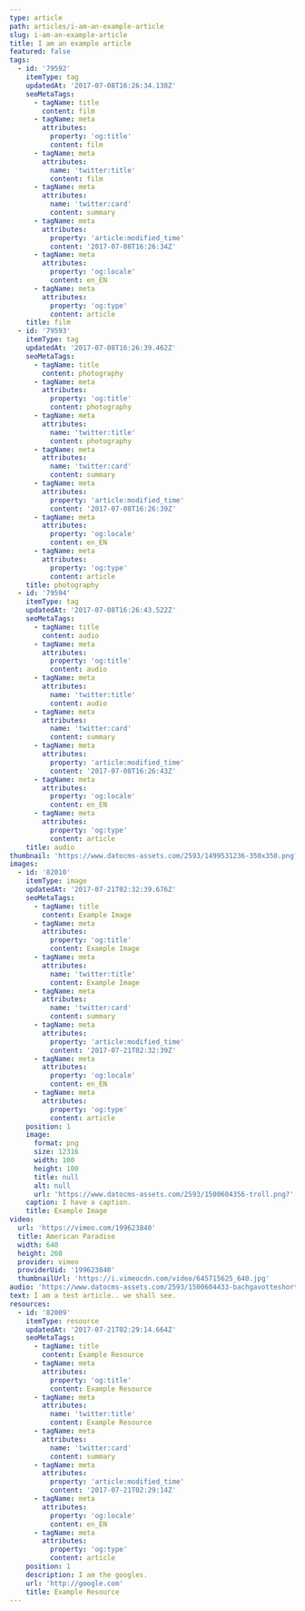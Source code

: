 ```yaml
---
type: article
path: articles/i-am-an-example-article
slug: i-am-an-example-article
title: I am an example article
featured: false
tags:
  - id: '79592'
    itemType: tag
    updatedAt: '2017-07-08T16:26:34.138Z'
    seoMetaTags:
      - tagName: title
        content: film
      - tagName: meta
        attributes:
          property: 'og:title'
          content: film
      - tagName: meta
        attributes:
          name: 'twitter:title'
          content: film
      - tagName: meta
        attributes:
          name: 'twitter:card'
          content: summary
      - tagName: meta
        attributes:
          property: 'article:modified_time'
          content: '2017-07-08T16:26:34Z'
      - tagName: meta
        attributes:
          property: 'og:locale'
          content: en_EN
      - tagName: meta
        attributes:
          property: 'og:type'
          content: article
    title: film
  - id: '79593'
    itemType: tag
    updatedAt: '2017-07-08T16:26:39.462Z'
    seoMetaTags:
      - tagName: title
        content: photography
      - tagName: meta
        attributes:
          property: 'og:title'
          content: photography
      - tagName: meta
        attributes:
          name: 'twitter:title'
          content: photography
      - tagName: meta
        attributes:
          name: 'twitter:card'
          content: summary
      - tagName: meta
        attributes:
          property: 'article:modified_time'
          content: '2017-07-08T16:26:39Z'
      - tagName: meta
        attributes:
          property: 'og:locale'
          content: en_EN
      - tagName: meta
        attributes:
          property: 'og:type'
          content: article
    title: photography
  - id: '79594'
    itemType: tag
    updatedAt: '2017-07-08T16:26:43.522Z'
    seoMetaTags:
      - tagName: title
        content: audio
      - tagName: meta
        attributes:
          property: 'og:title'
          content: audio
      - tagName: meta
        attributes:
          name: 'twitter:title'
          content: audio
      - tagName: meta
        attributes:
          name: 'twitter:card'
          content: summary
      - tagName: meta
        attributes:
          property: 'article:modified_time'
          content: '2017-07-08T16:26:43Z'
      - tagName: meta
        attributes:
          property: 'og:locale'
          content: en_EN
      - tagName: meta
        attributes:
          property: 'og:type'
          content: article
    title: audio
thumbnail: 'https://www.datocms-assets.com/2593/1499531236-350x350.png?'
images:
  - id: '82010'
    itemType: image
    updatedAt: '2017-07-21T02:32:39.676Z'
    seoMetaTags:
      - tagName: title
        content: Example Image
      - tagName: meta
        attributes:
          property: 'og:title'
          content: Example Image
      - tagName: meta
        attributes:
          name: 'twitter:title'
          content: Example Image
      - tagName: meta
        attributes:
          name: 'twitter:card'
          content: summary
      - tagName: meta
        attributes:
          property: 'article:modified_time'
          content: '2017-07-21T02:32:39Z'
      - tagName: meta
        attributes:
          property: 'og:locale'
          content: en_EN
      - tagName: meta
        attributes:
          property: 'og:type'
          content: article
    position: 1
    image:
      format: png
      size: 12316
      width: 100
      height: 100
      title: null
      alt: null
      url: 'https://www.datocms-assets.com/2593/1500604356-troll.png?'
    caption: I have a caption.
    title: Example Image
video:
  url: 'https://vimeo.com/199623840'
  title: American Paradise
  width: 640
  height: 268
  provider: vimeo
  providerUid: '199623840'
  thumbnailUrl: 'https://i.vimeocdn.com/video/645715625_640.jpg'
audio: 'https://www.datocms-assets.com/2593/1500604433-bachgavotteshort.mp3'
text: I am a test article.. we shall see.
resources:
  - id: '82009'
    itemType: resource
    updatedAt: '2017-07-21T02:29:14.664Z'
    seoMetaTags:
      - tagName: title
        content: Example Resource
      - tagName: meta
        attributes:
          property: 'og:title'
          content: Example Resource
      - tagName: meta
        attributes:
          name: 'twitter:title'
          content: Example Resource
      - tagName: meta
        attributes:
          name: 'twitter:card'
          content: summary
      - tagName: meta
        attributes:
          property: 'article:modified_time'
          content: '2017-07-21T02:29:14Z'
      - tagName: meta
        attributes:
          property: 'og:locale'
          content: en_EN
      - tagName: meta
        attributes:
          property: 'og:type'
          content: article
    position: 1
    description: I am the googles.
    url: 'http://google.com'
    title: Example Resource
---
```


